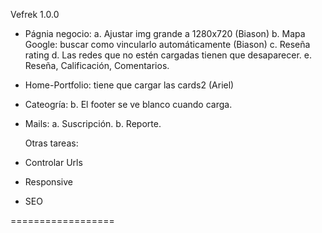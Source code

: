 Vefrek 1.0.0

- Págnia negocio:
  a. Ajustar img grande a 1280x720 (Biason)
  b. Mapa Google: buscar como vincularlo automáticamente (Biason)
  c. Reseña rating
  d. Las redes que no estén cargadas tienen que desaparecer.
  e. Reseña, Calificación, Comentarios.

- Home-Portfolio: tiene que cargar las cards2 (Ariel)

- Cateogría:
  b. El footer se ve blanco cuando carga.

- Mails:
  a. Suscripción.
  b. Reporte.

  Otras tareas:

- Controlar Urls
- Responsive
- SEO

==================
